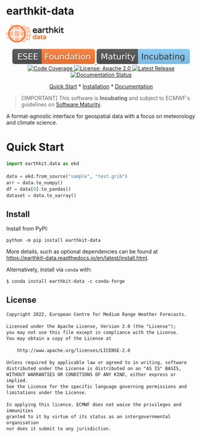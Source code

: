 # earthkit-data

<img src="https://github.com/ecmwf/logos/raw/refs/heads/main/logos/earthkit/earthkit-data-light.svg" width="160">

<p align="center">
  <a href="https://github.com/ecmwf/codex/raw/refs/heads/main/ESEE">
    <img src="https://github.com/ecmwf/codex/raw/refs/heads/main/ESEE/foundation_badge.svg" alt="Static Badge">
  </a>
  <a href="https://github.com/ecmwf/codex/raw/refs/heads/main/Project%20Maturity">
    <img src="https://github.com/ecmwf/codex/raw/refs/heads/main/Project%20Maturity/incubating_badge.svg" alt="Static Badge">
  </a>

<a href="https://codecov.io/gh/ecmwf/earthkit-data">
    <img src="https://codecov.io/gh/ecmwf/earthkit-data/branch/develop/graph/badge.svg" alt="Code Coverage">
  </a>

<a href="https://opensource.org/licenses/apache-2-0">
    <img src="https://img.shields.io/badge/License-Apache%202.0-blue.svg" alt="License: Apache 2.0">
  </a>

<a href="https://github.com/ecmwf/earthkit-data/releases">
    <img src="https://img.shields.io/github/v/release/ecmwf/earthkit-data?color=blue&label=Release&style=flat-square" alt="Latest Release">
  </a>
  <a href="https://earthkit-data.readthedocs.io/en/latest/?badge=latest">
    <img src="https://readthedocs.org/projects/earthkit-data/badge/?version=latest" alt="Documentation Status">
  </a>
</p>

<p align="center">
  <a href="#quick-start">Quick Start</a> *
  <a href="#installation">Installation</a> *
  <a href="https://earthkit-data.readthedocs.io/en/latest/">Documentation</a>
</p>

> \[!IMPORTANT\]
> This software is **Incubating** and subject to ECMWF's guidelines on [Software Maturity](https://github.com/ecmwf/codex/raw/refs/heads/main/Project%20Maturity).

A format-agnostic interface for geospatial data with a focus on meteorology and
climate science.

# Quick Start

```python
import earthkit.data as ekd

data = ekd.from_source("sample", "test.grib")
arr = data.to_numpy()
df = data[0].to_pandas()
dataset = data.to_xarray()
```

## Install

Install from PyPI:

```
python -m pip install earthkit-data
```

More details, such as optional dependencies can be found at https://earthkit-data.readthedocs.io/en/latest/install.html.

Alternatively, install via `conda` with:

```
$ conda install earthkit-data -c conda-forge
```

## License

```
Copyright 2022, European Centre for Medium Range Weather Forecasts.

Licensed under the Apache License, Version 2.0 (the "License");
you may not use this file except in compliance with the License.
You may obtain a copy of the License at

    http://www.apache.org/licenses/LICENSE-2.0

Unless required by applicable law or agreed to in writing, software
distributed under the License is distributed on an "AS IS" BASIS,
WITHOUT WARRANTIES OR CONDITIONS OF ANY KIND, either express or implied.
See the License for the specific language governing permissions and
limitations under the License.

In applying this licence, ECMWF does not waive the privileges and immunities
granted to it by virtue of its status as an intergovernmental organisation
nor does it submit to any jurisdiction.
```
